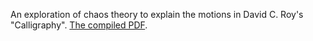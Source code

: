 An exploration of chaos theory to explain the motions in David C. Roy's "Calligraphy". [The compiled PDF](https://github.com/fernthao/extended-essay/blob/main/extended-essay.pdf).

